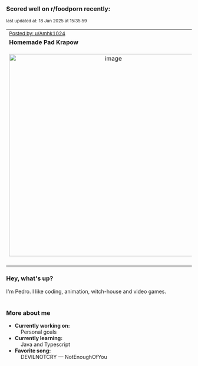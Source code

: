 ### Scored well on r/foodporn recently:

<p align="left"><sub>last updated at: 18 Jun 2025 at 15:35:59</sub></p>

|   |
| --- |
| <sub>[Posted by: u/Amhk1024][source]</sub> |
| **Homemade Pad Krapow** | 
|<p align="center"> <img alt="image" src="https://i.redd.it/3cmsq2ma446f1.jpeg" width="550" /> </p>|
|   |

### Hey, what's up?

I'm Pedro. I like coding, animation, witch-house and video games.<br><br>

### More about me
- **Currently working on:**  
&nbsp;&nbsp;&nbsp;&nbsp;Personal goals
- **Currently learning:**  
&nbsp;&nbsp;&nbsp;&nbsp;Java and Typescript
- **Favorite song:**  
&nbsp;&nbsp;&nbsp;&nbsp;DEVILNOTCRY — NotEnoughOfYou<br><br>

  



  
  
  
[linkedin]: https://linkedin.com/in/pedro-h-r-gomes-8a487b14a/
[gmail]: mailto:pilique11@gmail.com
[source]: https://reddit.com/r/FoodPorn/comments/1l80los/homemade_pad_krapow/
[redditAPI]: https://www.reddit.com/dev/api/